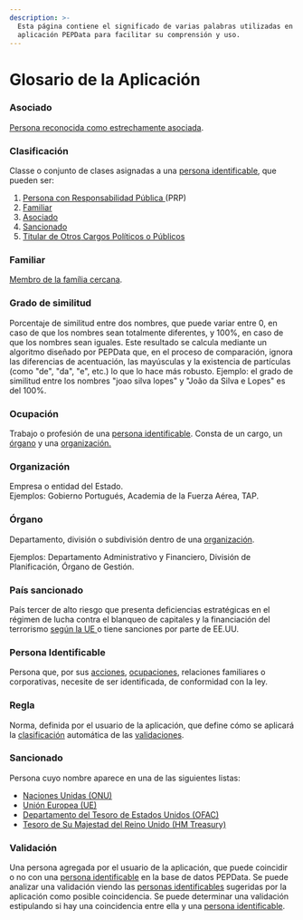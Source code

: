 ```yaml
---
description: >-
  Esta página contiene el significado de varias palabras utilizadas en la
  aplicación PEPData para facilitar su comprensión y uso.
---
```


# Glosario de la Aplicación

### Asociado

[Persona reconocida como estrechamente asociada](glosario-legal.md#persona-reconocida-como-estrechamente-asociada).

### Clasificación

Classe o conjunto de clases asignadas a una [persona identificable](glossario-aplicacao.md#persona-identificable), que pueden  ser:

1. [Persona con Responsabilidad Pública ](glosario-legal.md#pessoa-politicamente-exposta)\(PRP\)
2. [Familiar](glossario-aplicacao.md#familiar)
3. [Asociado](glossario-aplicacao.md#associado)
4. [Sancionado](glossario-aplicacao.md#sancionado)
5. [Titular de Otros](glosario-legal.md#titular-de-outros-cargos-politicos-ou-publicos)[ Cargos Políticos o Públicos](glosario-legal.md#titular-de-outros-cargos-politicos-ou-publicos)



### Familiar

[Membro de la família cercana](glosario-legal.md#membro-proximo-da-familia).



###  **Grado de similitud**

Porcentaje de similitud entre dos nombres, que puede variar entre 0, en caso de que los nombres sean totalmente diferentes, y 100%, en caso de que los nombres sean iguales. Este resultado se calcula mediante un algoritmo diseñado por PEPData que, en el proceso de comparación, ignora las diferencias de acentuación, las mayúsculas y la existencia de partículas \(como "de", "da", "e", etc.\) lo que lo hace más robusto. Ejemplo: el grado de similitud entre los nombres "joao silva lopes" y "João da Silva e Lopes" es del 100%.



### Ocupación

Trabajo o profesión de una [persona identificable](glossario-aplicacao.md#persona-identificable). Consta de un cargo, un [órgano](glossario-aplicacao.md#organo) y una [organización.](glossario-aplicacao.md#organizacion)



### Organización

Empresa o entidad del Estado.   
Ejemplos: Gobierno Portugués, Academia de la Fuerza Aérea, TAP.



### Órgano

Departamento, división o subdivisión dentro de una [organización](glossario-aplicacao.md#organizacion).

 Ejemplos: Departamento Administrativo y Financiero, División de Planificación, Órgano de Gestión.



### País sancionado

País tercer de alto riesgo que presenta deficiencias estratégicas en el régimen de lucha contra el blanqueo de capitales y la financiación del terrorismo [según la UE ](https://www.portalbcft.pt/pt-pt/content/pa%C3%ADses-terceiros-de-risco-elevado)o tiene sanciones por parte de EE.UU.

### Persona Identificable

Persona que, por sus [acciones](glossario-aplicacao.md#validacion), [ocupaciones](glossario-aplicacao.md#ocupacion), relaciones familiares o corporativas, necesite de ser identificada, de conformidad con la ley.



### Regla

Norma, definida por el usuario de la aplicación, que define cómo se aplicará la [clasificación](glossario-aplicacao.md#classificacion) automática de las [validaciones](glossario-aplicacao.md#validacion).



### Sancionado

Persona cuyo nombre aparece en una de las siguientes listas:

* [Naciones Unidas \(ONU\)](https://www.un.org/securitycouncil/)
* [Unión Europea \(UE\)](https://www.sanctionsmap.eu/#/main)
* [Departamento del Tesoro de Estados Unidos \(OFAC\) ](https://www.treasury.gov/resource-center/sanctions/SDN-List/Pages/default.aspx)
* [Tesoro de Su Majestad del Reino Unido \(HM Treasury\)](https://www.gov.uk/government/organisations/hm-treasury)

### Validación

Una persona agregada por el usuario de la aplicación, que puede coincidir o no con una [persona identificable](glossario-aplicacao.md#persona-identificable) en la base de datos PEPData. Se puede analizar una validación viendo las [personas identificables](glossario-aplicacao.md#persona-identificable) sugeridas por la aplicación como posible coincidencia. Se puede determinar una validación estipulando si hay una coincidencia entre ella y una [persona identificable](glossario-aplicacao.md#persona-identificable).



